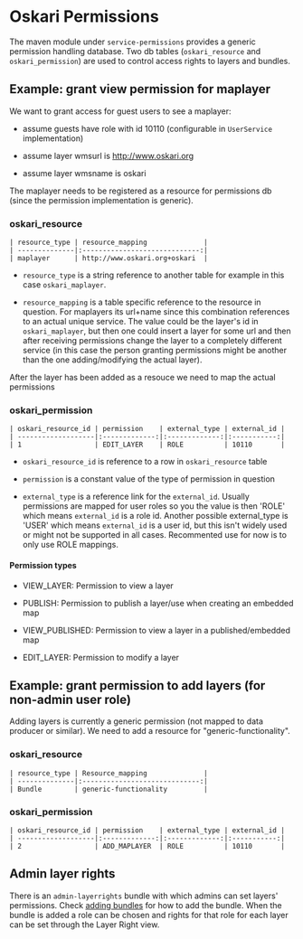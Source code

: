 # Oskari Permissions

The maven module under `service-permissions` provides a generic permission handling database. Two db tables (`oskari_resource` and `oskari_permission`) are used to control access rights to layers and bundles. 

## Example: grant view permission for maplayer

We want to grant access for guest users to see a maplayer:

* assume guests have role with id 10110 (configurable in `UserService` implementation)

* assume layer wmsurl is http://www.oskari.org

* assume layer wmsname is oskari

The maplayer needs to be registered as a resource for permissions db (since the permission implementation is generic).

### oskari_resource

    | resource_type | resource_mapping              |
    | --------------|:-----------------------------:|
    | maplayer      | http://www.oskari.org+oskari  |


* `resource_type` is a string reference to another table for example in this case `oskari_maplayer`.

* `resource_mapping` is a table specific reference to the resource in question. For maplayers its url+name since this combination references to an actual unique service. The value could be the layer's id in `oskari_maplayer`, but then one could insert a layer for some url and then after receiving permissions change the layer to a completely different service (in this case the person granting permissions might be another than the one adding/modifying the actual layer).

After the layer has been added as a resouce we need to map the actual permissions

### oskari_permission

    | oskari_resource_id | permission    | external_type | external_id |
    | -------------------|:-------------:|:-------------:|:-----------:|
    | 1                  | EDIT_LAYER    | ROLE          | 10110       |


* `oskari_resource_id` is reference to a row in `oskari_resource` table

* `permission` is a constant value of the type of permission in question

* `external_type` is a reference link for the `external_id`. Usually permissions are mapped for user roles so you the value is then 'ROLE' which means `external_id` is a role id. Another possible external_type is 'USER' which means `external_id` is a user id, but this isn't widely used or might not be supported in all cases. Recommented use for now is to only use ROLE mappings.

#### Permission types

* VIEW_LAYER: Permission to view a layer

* PUBLISH: Permission to publish a layer/use when creating an embedded map

* VIEW_PUBLISHED: Permission to view a layer in a published/embedded map

* EDIT_LAYER: Permission to modify a layer

## Example: grant permission to add layers (for non-admin user role)

Adding layers is currently a generic permission (not mapped to data producer or similar). We need to add a resource for "generic-functionality".

### oskari_resource

    | resource_type | Resource_mapping              |
    | --------------|:-----------------------------:|
    | Bundle        | generic-functionality         |

### oskari_permission

    | oskari_resource_id | permission    | external_type | external_id |
    | -------------------|:-------------:|:-------------:|:-----------:|
    | 2                  | ADD_MAPLAYER  | ROLE          | 10110       |


## Admin layer rights

There is an `admin-layerrights` bundle with which admins can set layers' permissions. Check [adding bundles](/documentation/backend/adding-bundles) for how to add the bundle.
When the bundle is added a role can be chosen and rights for that role for each layer can be set through the Layer Right view.
